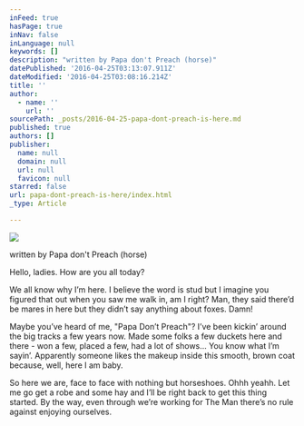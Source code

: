 ```yaml
---
inFeed: true
hasPage: true
inNav: false
inLanguage: null
keywords: []
description: "written by Papa don't Preach (horse)"
datePublished: '2016-04-25T03:13:07.911Z'
dateModified: '2016-04-25T03:08:16.214Z'
title: ''
author:
  - name: ''
    url: ''
sourcePath: _posts/2016-04-25-papa-dont-preach-is-here.md
published: true
authors: []
publisher:
  name: null
  domain: null
  url: null
  favicon: null
starred: false
url: papa-dont-preach-is-here/index.html
_type: Article

---
```

![](https://the-grid-user-content.s3-us-west-2.amazonaws.com/6c2bd9e0-527d-495e-827a-e2f31a7b26a5.jpg)

written by Papa don't Preach (horse)

Hello, ladies. How are you all today? 

We all know why Iʼm here. I believe the word is stud but I imagine you figured that out when you saw me walk in, am I right? Man, they said thereʼd be mares in here but they didnʼt say anything about foxes. Damn! 

Maybe youʼve heard of me, "Papa Donʼt Preach"? Iʼve been kickinʼ around the big tracks a few years now. Made some folks a few duckets here and there - won a few, placed a few, had a lot of shows... You know what Iʼm sayinʼ. Apparently someone likes the makeup inside this smooth, brown coat because, well, here I am baby. 

So here we are, face to face with nothing but horseshoes. Ohhh yeahh. Let me go get a robe and some hay and Iʼll be right back to get this thing started. By the way, even through weʼre working for The Man thereʼs no rule against enjoying ourselves.